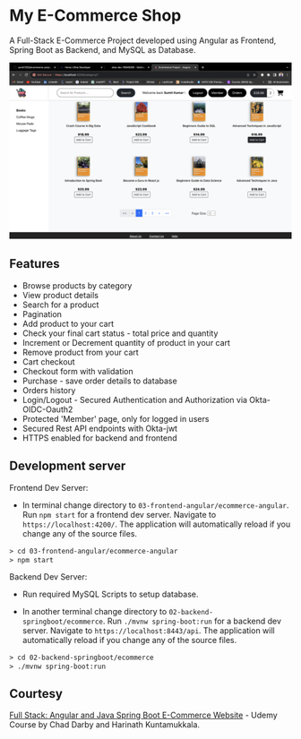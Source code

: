 # My E-Commerce Shop

A Full-Stack E-Commerce Project developed using Angular as Frontend, Spring Boot as Backend, and MySQL as Database.

![Alt text](app-sreenshot.png)

## Features

- Browse products by category
- View product details
- Search for a product
- Pagination
- Add product to your cart
- Check your final cart status - total price and quantity
- Increment or Decrement quantity of product in your cart
- Remove product from your cart
- Cart checkout
- Checkout form with validation
- Purchase - save order details to database
- Orders history
- Login/Logout - Secured Authentication and Authorization via Okta-OIDC-Oauth2
- Protected 'Member' page, only for logged in users
- Secured Rest API endpoints with Okta-jwt
- HTTPS enabled for backend and frontend

## Development server

Frontend Dev Server:

- In terminal change directory to `03-frontend-angular/ecommerce-angular`. Run `npm start` for a frontend dev server. Navigate to `https://localhost:4200/`. The application will automatically reload if you change any of the source files.

```
> cd 03-frontend-angular/ecommerce-angular
> npm start
```

Backend Dev Server:

- Run required MySQL Scripts to setup database.

- In another terminal change directory to `02-backend-springboot/ecommerce`. Run `./mvnw spring-boot:run` for a backend dev server. Navigate to `https://localhost:8443/api`. The application will automatically reload if you change any of the source files.

```
> cd 02-backend-springboot/ecommerce
> ./mvnw spring-boot:run
```

## Courtesy

[Full Stack: Angular and Java Spring Boot E-Commerce Website](https://www.udemy.com/course/full-stack-angular-spring-boot-tutorial/) - Udemy Course by Chad Darby and Harinath Kuntamukkala.
